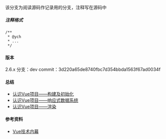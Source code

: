 该分支为阅读源码作记录用的分支，注释写在源码中

##### 注释格式
```
/**
 * @ych
 * ...
 */
```

#### 版本
2.6.x
分支：dev
commit：3d220a65de8740fbc7d354bbda1563f67ad0034f


#### 总结
- [认识Vue项目——构建及初始化]()
- [认识Vue项目——响应式数据系统]()
- [认识Vue项目——渲染]()

#### 参考资料
- [Vue技术内幕](http://hcysun.me/vue-design/)
